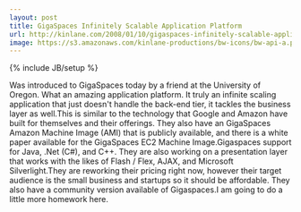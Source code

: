 ```yaml
---
layout: post
title: GigaSpaces Infinitely Scalable Application Platform
url: http://kinlane.com/2008/01/10/gigaspaces-infinitely-scalable-application-platform/
image: https://s3.amazonaws.com/kinlane-productions/bw-icons/bw-api-a.png
---
```

{% include JB/setup %}
Was introduced to GigaSpaces today by a friend at the University of Oregon.  What an amazing application platform.  It truly an infinite scaling application that just doesn't handle the back-end tier, it tackles the business layer as well.This is similar to the technology that Google and Amazon have built for themselves and their offerings. They also have an GigaSpaces Amazon Machine Image (AMI) that is publicly available, and there is a white paper available for the GigaSpaces EC2 Machine Image.Gigaspaces support for Java, .Net (C#), and C++.  They are also working on a presentation layer that works with the likes of Flash / Flex, AJAX, and Microsoft Silverlight.They are reworking their pricing right now, however their target audience is the small business and startups so it should be affordable.  They also have a community version available of Gigaspaces.I am going to do a little more homework here.